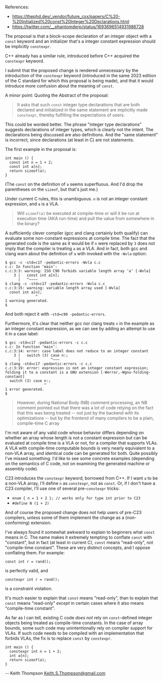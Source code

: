 References:

- <https://thephd.dev/_vendor/future_cxx/papers/C%20-%20Initialized%20const%20Integer%20Declarations.html>
- <https://twitter.com/__phantomderp/status/1693696514931986728>

The proposal is that a block-scope declaration of an integer object
with a `const` keyword and an initializer that's a integer constant
expression should be implicitly `constexpr`.

C++ already has a similar rule, introduced before C++ acquired the
`constexpr` keyword.

I submit that the proposed change is rendered unnecessary by the
introduction of the `constexpr` keyword (introduced in the same 2023
edition of the C standard for which this proposal is being made), and
that it would introduce more confusion about the meaning of `const`.

A minor point: Quoting the Abstract of the proposal:

> It asks that such `const` integer type declarations that are both
> declared and initialized in the same statement are implicitly made
> `constexpr`, thereby fulfilling the expectations of users.

This could be worded better.  The phrase "integer type declarations"
suggests declarations of integer types, which is clearly not the
intent.  The declarations being discussed are also definitions.
And the "same statement" is incorrect, since declarations (at least
in C) are not statements.

The first example in the proposal is:
```
int main () {
  const int n = 1 + 2;
  const int a[n];
  return sizeof(a);
}
```

(The `const` on the definition of `a` seems superfluous.  And I'd
drop the parentheses on the `sizeof`, but that's just me.)

Under current C rules, this is unambiguous.  `n` is not an integer
constant expression, and `a` is a VLA.

> Will `sizeof(a)` be executed at compile-time or will it be run at
> execution time (AKA run-time) and pull the value from somewhere in
> the binary?

A sufficiently clever compiler (gcc and clang certainly both qualify)
can evaluate some non-constant expressions at compile time.  The fact
that the generated code is the same as it would be if `n` were replaced
by `3` does not imply that the compiler is treating `a` as a VLA.
And in fact, both gcc and clang warn about the definition of `a` with
invoked with the `-Wvla` option:
```
$ gcc -c -std=c17 -pedantic-errors -Wvla c.c
c.c: In function ‘main’:
c.c:3:3: warning: ISO C90 forbids variable length array ‘a’ [-Wvla]
    3 |   const int a[n];
      |   ^~~~~
$ clang -c -std=c17 -pedantic-errors -Wvla c.c
c.c:3:15: warning: variable length array used [-Wvla]
  const int a[n];
              ^
1 warning generated.
$
```

And both reject it with `-std=c90 -pedantic-errors`.

Furthermore, it's clear that neither gcc nor clang treats `n` in the
example as an integer constant expression, as we can see by adding
an attempt to use it in a case label:
```
$ gcc -std=c17 -pedantic-errors -c c.c
c.c: In function ‘main’:
c.c:3:14: error: case label does not reduce to an integer constant
    3 |   switch (3) case n:;
      |              ^~~~
$ clang -std=c17 -pedantic-errors -c c.c
c.c:3:19: error: expression is not an integer constant expression; folding it to a constant is a GNU extension [-Werror,-Wgnu-folding-constant]
  switch (3) case n:;
                  ^
1 error generated.
$
```

> However, during National Body (NB) comment processing, an NB comment
> pointed out that there was a lot of code relying on the fact that this
> was being treated -- not just by the backend with its optimizations
> -- but by the frontend of many compilers to be a plain, compile-time
> C array

I'm not aware of any valid code whose behavior differs depending
on whether an array whose length is not a constant expression but
can be evaluated at compile time is a VLA or not, for a compiler that
supports VLAs.  A VLA with compile-time computable bounds is very
nearly equivalent to a non-VLA array, and identical code can be
generated for both.  Quite possibly I've missed something.  I'd like
to see some concrete examples (depending on the semantics of C code,
not on examining the generated machine or assembly code).

C23 introduces the `constexpr` keyword, borrowed from C++.  If I want
`a` to be a non-VLA array, I'll define `n` as `constexpr`, not as
`const`.  Or, if I don't have a C23 compiler, I'll use one of several
pre-`constexpr` tricks:

- `enum { n = 1 + 2 }; // works only for type int prior to C23`
- `#define N (1 + 2)`

And of course the proposed change does not help users of
pre-C23 compilers, unless some of them implement the change as a
(non-conforming) extension.

I've always found it somewhat awkward to explain to beginners what
`const` means in C.  The name makes it extremely tempting to conflate
`const` with "constant", but in fact (at least in current C),
`const` means "read-only", not "compile-time constant".  These are
very distinct concepts, and I oppose conflating them.  For example:

```
const int r = rand();
```
is perfectly valid, and
```
constexpr int r = rand();
```
is a constraint violation.

It's much easier to explain that `const` means "read-only", than
to explain that `const` means "read-only" *except* in certain cases
where it also means "compile-time constant".

As far as I can tell, existing C code *does not* rely on
`const`-defined integer objects being treated as compile-time
constants.  In the case of array bounds, some such code may
unintentionally rely on compiler support for VLAs.  If such code
needs to be compiled with an implementation that forbids VLAs, the
fix is to replace `const` by `constexpr`.

```
int main () {
  constexpr int n = 1 + 2;
  int a[n];
  return sizeof(a);
}
```

-- Keith Thompson <Keith.S.Thompson@gmail.com>
